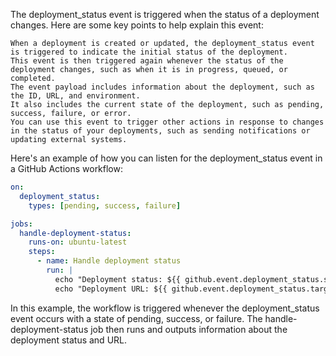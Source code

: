 The deployment_status event is triggered when the status of a deployment changes. Here are some key points to help explain this event:

    When a deployment is created or updated, the deployment_status event is triggered to indicate the initial status of the deployment.
    This event is then triggered again whenever the status of the deployment changes, such as when it is in progress, queued, or completed.
    The event payload includes information about the deployment, such as the ID, URL, and environment.
    It also includes the current state of the deployment, such as pending, success, failure, or error.
    You can use this event to trigger other actions in response to changes in the status of your deployments, such as sending notifications or updating external systems.

Here's an example of how you can listen for the deployment_status event in a GitHub Actions workflow:


```yml
on:
  deployment_status:
    types: [pending, success, failure]

jobs:
  handle-deployment-status:
    runs-on: ubuntu-latest
    steps:
      - name: Handle deployment status
        run: |
          echo "Deployment status: ${{ github.event.deployment_status.state }}"
          echo "Deployment URL: ${{ github.event.deployment_status.target_url }}"
```

In this example, the workflow is triggered whenever the deployment_status event occurs with a state of pending, success, or failure. The handle-deployment-status job then runs and outputs information about the deployment status and URL.